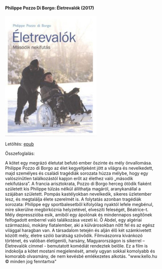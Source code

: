 #### <a name="id_1267">Philippe Pozzo Di Borgo: Életrevalók (2017)</a>
<img src="https://github.com/BercziSandor/calibre_lib/raw/main/Philippe%20Pozzo%20Di%20Borgo/Eletrevalok%20%281267%29/cover.jpg" alt="cover" width="300"/>

Letöltés: [epub](https://github.com/BercziSandor/calibre_lib/raw/main/Philippe%20Pozzo%20Di%20Borgo/Eletrevalok%20%281267%29/Eletrevalok%20-%20Philippe%20Pozzo%20Di%20Borgo.epub)

Összefoglalás:
<div>
<p>A kötet egy megrázó életutat befutó ember őszinte és mély önvallomása. Philippe Pozzo di Borgo az élet kegyeltjeként jött a világra és nevelkedett, majd személyes és családi tragédiák sorozata húzza mélybe, hogy egy valószínűtlen találkozástól kapjon erőt az élethez való „második nekifutásra”. A francia arisztokrata, Pozzo di Borgo herceg ötödik fiaként született kis Philippe túlzás nélkül állíthatja magáról, aranykanállal a szájában született. Pompás kastélyokban nevelkedik, sikeres üzletember lesz, és megtalálja élete szerelmét is. A folytatás azonban tragédiák sorozata: Philippe egy sportbalesetből kifolyólag nyaktól lefele megbénul, mire sikerülne megbirkóznia helyzetével, elveszíti feleségét, Béatrice-t. Mély depresszióba esik, amiből egy ápolónak és mindennapos segítőnek felfogadott emberrel való találkozása vezeti ki. Ő Abdel, egy algériai származású, mokány fiatalember, aki a külvárosokban nőtt fel és az egész világgal haragban van. A társadalom tetején és alján élő két számkivetett között mély, életre szóló barátság szövődik. Filmvászonra kívánkozó történet, és valóban életigenlő, harsány, Magyarországon is sikerrel – Életrevalók címmel - bemutatott komédiát rendeztek belőle. Ez a film is indokolja a kötet mostani megjelenését, amely ugyan sokkal komolyabb és komorabb olvasmány, de nem kevésbé emlékezetes alkotás. "www.kello.hu © minden jog fenntartva"</p></div>

